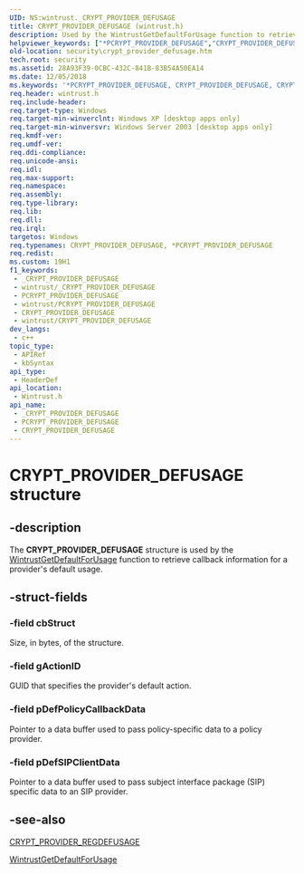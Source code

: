 ```yaml
---
UID: NS:wintrust._CRYPT_PROVIDER_DEFUSAGE
title: CRYPT_PROVIDER_DEFUSAGE (wintrust.h)
description: Used by the WintrustGetDefaultForUsage function to retrieve callback information for a provider's default usage.
helpviewer_keywords: ["*PCRYPT_PROVIDER_DEFUSAGE","CRYPT_PROVIDER_DEFUSAGE","CRYPT_PROVIDER_DEFUSAGE structure [Security]","PCRYPT_PROVIDER_DEFUSAGE","PCRYPT_PROVIDER_DEFUSAGE structure pointer [Security]","security.crypt_provider_defusage","wintrust/CRYPT_PROVIDER_DEFUSAGE","wintrust/PCRYPT_PROVIDER_DEFUSAGE"]
old-location: security\crypt_provider_defusage.htm
tech.root: security
ms.assetid: 28A93F39-0CBC-432C-841B-83B54A50EA14
ms.date: 12/05/2018
ms.keywords: '*PCRYPT_PROVIDER_DEFUSAGE, CRYPT_PROVIDER_DEFUSAGE, CRYPT_PROVIDER_DEFUSAGE structure [Security], PCRYPT_PROVIDER_DEFUSAGE, PCRYPT_PROVIDER_DEFUSAGE structure pointer [Security], security.crypt_provider_defusage, wintrust/CRYPT_PROVIDER_DEFUSAGE, wintrust/PCRYPT_PROVIDER_DEFUSAGE'
req.header: wintrust.h
req.include-header: 
req.target-type: Windows
req.target-min-winverclnt: Windows XP [desktop apps only]
req.target-min-winversvr: Windows Server 2003 [desktop apps only]
req.kmdf-ver: 
req.umdf-ver: 
req.ddi-compliance: 
req.unicode-ansi: 
req.idl: 
req.max-support: 
req.namespace: 
req.assembly: 
req.type-library: 
req.lib: 
req.dll: 
req.irql: 
targetos: Windows
req.typenames: CRYPT_PROVIDER_DEFUSAGE, *PCRYPT_PROVIDER_DEFUSAGE
req.redist: 
ms.custom: 19H1
f1_keywords:
 - _CRYPT_PROVIDER_DEFUSAGE
 - wintrust/_CRYPT_PROVIDER_DEFUSAGE
 - PCRYPT_PROVIDER_DEFUSAGE
 - wintrust/PCRYPT_PROVIDER_DEFUSAGE
 - CRYPT_PROVIDER_DEFUSAGE
 - wintrust/CRYPT_PROVIDER_DEFUSAGE
dev_langs:
 - c++
topic_type:
 - APIRef
 - kbSyntax
api_type:
 - HeaderDef
api_location:
 - Wintrust.h
api_name:
 - _CRYPT_PROVIDER_DEFUSAGE
 - PCRYPT_PROVIDER_DEFUSAGE
 - CRYPT_PROVIDER_DEFUSAGE
---
```


# CRYPT_PROVIDER_DEFUSAGE structure


## -description

The <b>CRYPT_PROVIDER_DEFUSAGE</b> structure is used by the <a href="/windows/desktop/api/wintrust/nf-wintrust-wintrustgetdefaultforusage">WintrustGetDefaultForUsage</a> function to retrieve callback information for a provider's default usage.

## -struct-fields

### -field cbStruct

Size, in bytes, of the structure.

### -field gActionID

GUID that specifies the provider's default action.

### -field pDefPolicyCallbackData

Pointer to a data buffer used to pass policy-specific data to a policy provider.

### -field pDefSIPClientData

Pointer to a data buffer used to pass subject interface package (SIP) specific data to an SIP provider.

## -see-also

<a href="/windows/desktop/api/wintrust/ns-wintrust-crypt_provider_regdefusage">CRYPT_PROVIDER_REGDEFUSAGE</a>



<a href="/windows/desktop/api/wintrust/nf-wintrust-wintrustgetdefaultforusage">WintrustGetDefaultForUsage</a>

